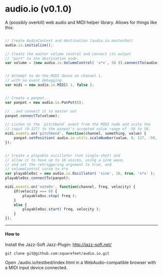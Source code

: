 audio.io (v0.1.0)
=================

A (possibly overkill) web audio and MIDI helper library. Allows for things like this:

```javascript

// Create AudioContext and destination (audio.io.masterOut)
audio.io.initialize();

// Create the master volume control and connect its output
// "port" to the destination node.
var volume = (new audio.io.VolumeControl( 'x*x', 50 )).connectTo(audio.io.masterOut);


// Attempt to do the MIDI dance on channel 1,
// with no event debugging.
var midi = new audio.io.MIDI( 1, false );


// Create a panpot...
var panpot = new audio.io.PanPot(0);

// ..and connect it to master out
panpot.connectTo(volume);

// Listen to the `pitchbend` event from the MIDI node and scale the
// input (0-127) to the panpot's accepted value range of -50 to 50.
midi.events.on('pitchbend', function(channel, something, value) {
	panpot.setPosition( audio.io.utils.scaleNumber(value, 0, 127, -50, 50) );
});


// Create a playable oscillator (not single-shot) and
// allow it to have up to 16 voices, using a sine wave,
// and set the retriggering argument to true, and
// volumeControl curve to x*x
var playableOsc = new audio.io.Oscillator( 'sine', 16, true, 'x*x' );
playableOsc.connectTo(panpot);

midi.events.on('noteOn', function(channel, freq, velocity) {
	if(velocity === 0) {
		playableOsc.stop( freq );
	}
	else {
		playableOsc.start( freq, velocity );
	}
});

```

----

#### How to ####
Install the Jazz-Soft Jazz-Plugin: http://jazz-soft.net/

```git clone git@github.com:squarefeet/audio.io.git```

Open ./audio.io/testbed/index.html in a WebAudio-compatible browser with a MIDI input device connected.